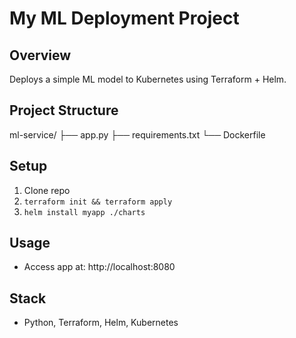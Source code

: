 # My ML Deployment Project

## Overview
Deploys a simple ML model to Kubernetes using Terraform + Helm.

## Project Structure

ml-service/
├── app.py
├── requirements.txt
└── Dockerfile

## Setup
1. Clone repo
2. `terraform init && terraform apply`
3. `helm install myapp ./charts`

## Usage
- Access app at: http://localhost:8080

## Stack
- Python, Terraform, Helm, Kubernetes


